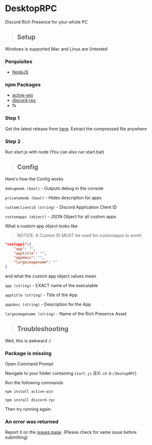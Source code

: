 # DesktopRPC
Discord Rich Presence for your whole PC

> ## Setup
Windows is supported
Mac and Linux are Untested

### Perquisites
+ [NodeJS](https://nodejs.org/en/)

### npm Packages
+ [active-win](https://www.npmjs.com/package/active-win)
+ [discord-rpc](https://www.npmjs.com/package/discord-rpc)
+ fs

### Step 1
Get the latest release from [here](https://github.com/200Tigersbloxed/DesktopRPC/releases/latest).
Extract the compressed file anywhere

### Step 2
Run start.js with node
(You can also run start.bat)

> ## Config
Here's how the Config works

`debugmode (bool)` - Outputs debug in the console

`privatemode (bool)` - Hides description for apps

`customclientid (string)` - Discord Application Client ID

`customapps (object)` - JSON Object for all custom apps

What a custom app object looks like

> NOTICE: A Custom ID MUST be used for customapps to work!

```json
"coolapp1":{
    "app": "",
    "apptitle": "",
    "appdesc": "",
    "largeimagename": ""
}
```

and what the custom app object values mean

`app (string)` - EXACT name of the executable

`apptitle (string)` - Title of the App

`appdesc (string)` - Description for the App

`largeimagename (string)` - Name of the Rich Presence Asset

> ## Troubleshooting
Well, this is awkward :/

### Package is missing

Open Command Prompt

Navigate to your folder containing `start.js` (EX: `cd D:/DestopRPC`)

Run the following commands

`npm install active-win`

`npm install discord-rpc`

Then try running again.

### An error was returned
Report it on the [issues page](https://github.com/200Tigersbloxed/DesktopRPC/issues).
(Please check for same issue before submitting)
